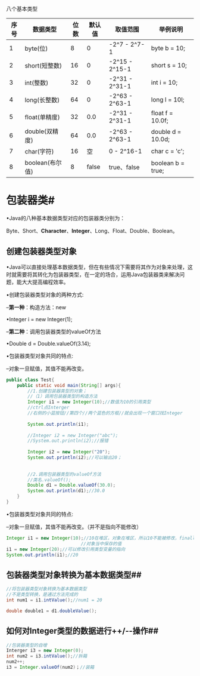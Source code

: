 八个基本类型

| 序号 | 数据类型        | 位数 | 默认值 | 取值范围       | 举例说明          |
| ---- | --------------- | ---- | ------ | -------------- | ----------------- |
| 1    | byte(位)        | 8    | 0      | -2^7 - 2^7-1   | byte b = 10;      |
| 2    | short(短整数)   | 16   | 0      | -2^15 - 2^15-1 | short s = 10;     |
| 3    | int(整数)       | 32   | 0      | -2^31 - 2^31-1 | int i = 10;       |
| 4    | long(长整数)    | 64   | 0      | -2^63 - 2^63-1 | long l = 10l;     |
| 5    | float(单精度)   | 32   | 0.0    | -2^31 - 2^31-1 | float f = 10.0f;  |
| 6    | double(双精度)  | 64   | 0.0    | -2^63 - 2^63-1 | double d = 10.0d; |
| 7    | char(字符)      | 16   | 空     | 0 - 2^16-1     | char c = 'c';     |
| 8    | boolean(布尔值) | 8    | false  | true、false    | boolean b = true; |

# 包装器类#

•Java的八种基本数据类型对应的包装器类分别为：

Byte、Short、**Character**、**Integer**、Long、Float、Double、Boolean。 

## 创建包装器类型对象 ##

•Java可以直接处理基本数据类型，但在有些情况下需要将其作为对象来处理，这时就需要将其转化为包装器类型，在一定的场合，运用Java包装器类来解决问题，能大大提高编程效率。

•创建包装器类型对象的两种方式:

–**第一种**：构造方法：new

•Integer i = new Integer(1);

–**第二种**：调用包装器类型的valueOf方法

•Double d = Double.valueOf(3.14);

•包装器类型对象共同的特点:

–对象一旦赋值，其值不能再改变。

```java
public class Test{
    public static void main(String[] args){
        //1.创建包装器类型的对象；
        //（1）调用包装器类型的构造方法
        Integer i1 = new Integer(10);//数值为10的引用类型
        //ctrl点Interger
 	    //右侧的小蓝按钮//第四个//两个蓝色的方框//就会出现一个窗口找Integer
        
        System.out.println(i1);
        
        //Integer i2 = new Integer("abc");
        //System.out.println(i2);//报错
        
        Integer i2 = new Integer("20");
        System.out.println(i2);//可以输出20；
        
        
        //2.调用包装器类型的valueOf方法
        //类名.valueOf();
        Double d1 = Double.valueOf(30.0);
        System.out.println(d1);//30.0
    }
}
```

•包装器类型对象共同的特点:

–对象一旦赋值，其值不能再改变。（并不是指向不能修改）

```java
Integer i1 = new Integer(10);//10在堆区，对象在堆区，所以10不能被修改，finall修饰
							//对象当中保存的值
i1 = new Integer(20);//可以修改引用类型变量的指向
System.out.println(i1);//20
```

## 包装器类型对象转换为基本数据类型## 

```java
//将包装器类型对象转换为基本数据类型
//不是类型转换，是通过方法完成的
int num1 = i1.intValue();//num1 = 20

double double1 = d1.doubleValue();
```

## 如何对Integer类型的数据进行++/--操作##

```java
//包装器类型的自增
Interger i3 = new Integer(0);
int num2 = i3.intValue();//拆箱
num2++;
i3 = Integer.valueOf(num2)；//装箱
```



